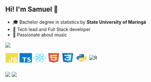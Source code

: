 ## Hi! I'm Samuel 👋

- 🎓 Bachelor degree in statistics by **State University of Maringá**
- 🔭 Tech lead and Full Stack developer
- 🎹 Passionate about music

<div display='inline-block' gap='4px'>
<!--   <img height='160' align="center" src="https://github-readme-stats.vercel.app/api?username=samuel-vianna&count_private=true&theme=dark" /> -->
  <img height='160' align="center" src="https://github-readme-stats.vercel.app/api/top-langs/?username=samuel-vianna&layout=compact&theme=dark&count_private=true" />
</div>

<div style="display: inline_block"><br>
  <img align="center" alt="JS" height="30" width="40" src="https://raw.githubusercontent.com/devicons/devicon/master/icons/javascript/javascript-plain.svg">
  <img align="center" alt="TS" height="30" width="40" src="https://raw.githubusercontent.com/devicons/devicon/master/icons/typescript/typescript-plain.svg">
  <img align="center" alt="React" height="30" width="40" src="https://raw.githubusercontent.com/devicons/devicon/master/icons/react/react-original.svg">
  <img align="center" alt="HTML" height="30" width="40" src="https://raw.githubusercontent.com/devicons/devicon/master/icons/html5/html5-original.svg">
  <img align="center" alt="CSS" height="30" width="40" src="https://raw.githubusercontent.com/devicons/devicon/master/icons/css3/css3-original.svg">
  <img align="center" alt="Python" height="30" width="40" src="https://raw.githubusercontent.com/devicons/devicon/master/icons/python/python-original.svg">
  <img align="center" alt="R" height="30" width="40" src="https://cdn.jsdelivr.net/gh/devicons/devicon/icons/rstudio/rstudio-original.svg" />
</div>
  

##

<div> 
  <a href="https://www.linkedin.com/in/samuel-vianna-quintanilha-a5b0b31b2/" target="_blank"><img src="https://img.shields.io/badge/LinkedIn-0077B5?style=for-the-badge&logo=linkedin&logoColor=white" target="_blank"></a>
   <a href="https://www.instagram.com/samuel.vianna/" target="_blank"><img src="https://img.shields.io/badge/Instagram-E4405F?style=for-the-badge&logo=instagram&logoColor=white" target="_blank"></a>
</div>
